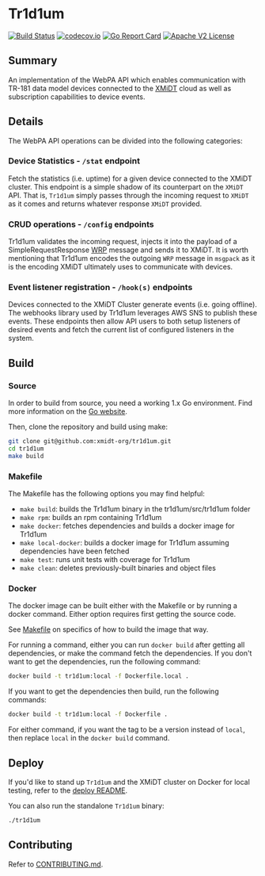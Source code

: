 # Tr1d1um

[![Build Status](https://travis-ci.com/xmidt-org/tr1d1um.svg?branch=master)](https://travis-ci.com/xmidt-org/tr1d1um) 
[![codecov.io](http://codecov.io/github/xmidt-org/tr1d1um/coverage.svg?branch=master)](https://codecov.io/github/xmidt-org/tr1d1um?branch=master)
[![Go Report Card](https://goreportcard.com/badge/github.com/xmidt-org/tr1d1um)](https://goreportcard.com/report/github.com/xmidt-org/tr1d1um)
[![Apache V2 License](http://img.shields.io/badge/license-Apache%20V2-blue.svg)](https://github.com/xmidt-org/tr1d1um/blob/master/LICENSE)


## Summary
An implementation of the WebPA API which enables communication with TR-181 data model devices connected to the [XMiDT](https://github.com/xmidt-org/xmidt) cloud as well as subscription capabilities to device events.


## Details 
The WebPA API operations can be divided into the following categories:

### Device Statistics - `/stat` endpoint

Fetch the statistics (i.e. uptime) for a given device connected to the XMiDT cluster. This endpoint is a simple shadow of its counterpart on the `XMiDT` API. That is, `Tr1d1um` simply passes through the incoming request to `XMiDT` as it comes and returns whatever response `XMiDT` provided.

### CRUD operations - `/config` endpoints

Tr1d1um validates the incoming request, injects it into the payload of a SimpleRequestResponse [WRP](https://github.com/xmidt-org/wrp-c/wiki/Web-Routing-Protocol) message and sends it to XMiDT. It is worth mentioning that Tr1d1um encodes the outgoing `WRP` message in `msgpack` as it is the encoding XMiDT ultimately uses to communicate with devices.

### Event listener registration - `/hook(s)` endpoints
Devices connected to the XMiDT Cluster generate events (i.e. going offline). The webhooks library used by Tr1d1um leverages AWS SNS to publish these events. These endpoints then allow API users to both setup listeners of desired events and fetch the current list of configured listeners in the system.


## Build

### Source

In order to build from source, you need a working 1.x Go environment.
Find more information on the [Go website](https://golang.org/doc/install).

Then, clone the repository and build using make:

```bash
git clone git@github.com:xmidt-org/tr1d1um.git
cd tr1d1um
make build
```

### Makefile

The Makefile has the following options you may find helpful:
* `make build`: builds the Tr1d1um binary in the tr1d1um/src/tr1d1um folder
* `make rpm`: builds an rpm containing Tr1d1um
* `make docker`: fetches dependencies and builds a docker image for Tr1d1um
* `make local-docker`: builds a docker image for Tr1d1um assuming dependencies
   have been fetched
* `make test`: runs unit tests with coverage for Tr1d1um
* `make clean`: deletes previously-built binaries and object files

### Docker

The docker image can be built either with the Makefile or by running a docker 
command.  Either option requires first getting the source code.

See [Makefile](#Makefile) on specifics of how to build the image that way.

For running a command, either you can run `docker build` after getting all 
dependencies, or make the command fetch the dependencies.  If you don't want to 
get the dependencies, run the following command:
```bash
docker build -t tr1d1um:local -f Dockerfile.local .
```
If you want to get the dependencies then build, run the following commands:
```bash
docker build -t tr1d1um:local -f Dockerfile .
```

For either command, if you want the tag to be a version instead of `local`, 
then replace `local` in the `docker build` command.

## Deploy

If you'd like to stand up `Tr1d1um` and the XMiDT cluster on Docker for local testing, refer to the [deploy README](https://github.com/xmidt-org/xmidt/tree/master/deploy/README.md).

You can also run the standalone `Tr1d1um` binary:
```bash
./tr1d1um
```

## Contributing

Refer to [CONTRIBUTING.md](CONTRIBUTING.md).

